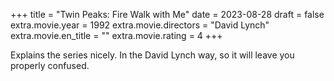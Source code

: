 +++
title = "Twin Peaks: Fire Walk with Me"
date = 2023-08-28
draft = false
extra.movie.year = 1992
extra.movie.directors = "David Lynch"
extra.movie.en_title = ""
extra.movie.rating = 4
+++

Explains the series nicely. In the David Lynch way, so it will leave you properly confused.<!-- more -->
